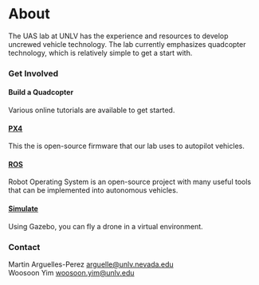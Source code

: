 About
=====

The UAS lab at UNLV has the experience and resources to develop uncrewed vehicle technology.
The lab currently emphasizes quadcopter technology,
  which is relatively simple to get a start with.

### Get Involved
#### Build a Quadcopter
Various online tutorials are available to get started.
#### [PX4](https://px4.io)
This the is open-source firmware that our lab uses to autopilot vehicles.
#### [ROS](https://www.ros.org)
Robot Operating System is an open-source project with many useful tools
  that can be implemented into autonomous vehicles.
#### [Simulate](https://gazebosim.org/home)
Using Gazebo, you can fly a drone in a virtual environment.

### Contact
Martin Arguelles-Perez arguelle@unlv.nevada.edu\
Woosoon Yim woosoon.yim@unlv.edu
